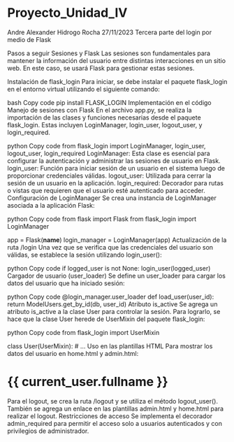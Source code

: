 # Proyecto_Unidad_IV
Andre Alexander Hidrogo Rocha 27/11/2023 Tercera parte del login por medio de Flask

Pasos a seguir
Sesiones y Flask
Las sesiones son fundamentales para mantener la información del usuario entre distintas interacciones en un sitio web. En este caso, se usará Flask para gestionar estas sesiones.

Instalación de flask_login
Para iniciar, se debe instalar el paquete flask_login en el entorno virtual utilizando el siguiente comando:

bash
Copy code
pip install FLASK_LOGIN
Implementación en el código
Manejo de sesiones con Flask
En el archivo app.py, se realiza la importación de las clases y funciones necesarias desde el paquete flask_login. Estas incluyen LoginManager, login_user, logout_user, y login_required.

python
Copy code
from flask_login import LoginManager, login_user, logout_user, login_required
LoginManager: Esta clase es esencial para configurar la autenticación y administrar las sesiones de usuario en Flask.
login_user: Función para iniciar sesión de un usuario en el sistema luego de proporcionar credenciales válidas.
logout_user: Utilizada para cerrar la sesión de un usuario en la aplicación.
login_required: Decorador para rutas o vistas que requieren que el usuario esté autenticado para acceder.
Configuración de LoginManager
Se crea una instancia de LoginManager asociada a la aplicación Flask:

python
Copy code
from flask import Flask
from flask_login import LoginManager

app = Flask(__name__)
login_manager = LoginManager(app)
Actualización de la ruta /login
Una vez que se verifica que las credenciales del usuario son válidas, se establece la sesión utilizando login_user():

python
Copy code
if logged_user is not None:
    login_user(logged_user)
Cargador de usuario (user_loader)
Se define un user_loader para cargar los datos del usuario que ha iniciado sesión:

python
Copy code
@login_manager.user_loader
def load_user(user_id):
    return ModelUsers.get_by_id(db, user_id)
Atributo is_active
Se agrega un atributo is_active a la clase User para controlar la sesión. Para lograrlo, se hace que la clase User herede de UserMixin del paquete flask_login:

python
Copy code
from flask_login import UserMixin

class User(UserMixin):
    # ...
Uso en las plantillas HTML
Para mostrar los datos del usuario en home.html y admin.html: <h1>{{ current_user.fullname }}</h1>
Para el logout, se crea la ruta /logout y se utiliza el método logout_user(). También se agrega un enlace en las plantillas admin.html y home.html para realizar el logout.
Restricciones de acceso
Se implementa el decorador admin_required para permitir el acceso solo a usuarios autenticados y con privilegios de administrador.
